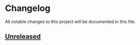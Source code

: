 # Changelog

All notable changes to this project will be documented in this file.

## [Unreleased](https://github.com/mrcoalp/dempsta-engine)
